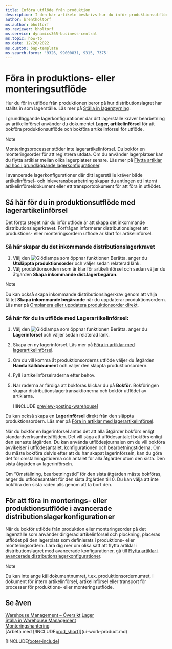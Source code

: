 ```yaml
---
title: Införa utflöde från produktion
description: I den här artikeln beskrivs hur du inför produktionsutflödet.
author: brentholtorf
ms.author: bholtorf
ms.reviewer: bholtorf
ms.service: dynamics365-business-central
ms.topic: how-to
ms.date: 12/20/2022
ms.custom: bap-template
ms.search.forms: '9326, 99000831, 9315, 7375'
---
```

# <a name="put-away-production-or-assembly-output"></a>Föra in produktions- eller monteringsutflöde

Hur du för in utflöde från produktionen beror på hur distributionslagret har ställts in som lagerställe. Läs mer på [Ställa in lagerstyrning](warehouse-setup-warehouse.md).  

I grundläggande lagerkonfigurationer där ditt lagerställe kräver bearbetning av artikelinförsel använder du dokumentet **Lager, artikelinförsel** för att bokföra produktionsutflöde och bokföra artikelinförsel för utflöde.  

> [!NOTE]  
> Monteringsprocesser stöder inte lagerartikelinförsel. Du bokför en monteringsorder för att registrera utdata. Om du använder lagerplatser kan du flytta artiklar mellan olika lagerplatser senare. Läs mer på [Flytta artiklar ad hoc i grundläggande lagerkonfigurationer](warehouse-how-to-move-items-ad-hoc-in-basic-warehousing.md).  

I avancerade lagerkonfigurationer där ditt lagerställe kräver både artikelinförsel- och inleveransbearbetning skapar du antingen ett internt artikelinförseldokument eller ett transportdokument för att föra in utflödet.  

## <a name="to-put-away-production-output-with-an-inventory-put-away"></a>Så här för du in produktionsutflöde med lagerartikelinförsel

Det första steget när du inför utflöde är att skapa det inkommande distributionslagerkravet. Förfrågan informerar distributionslagret att produktions- eller monteringsordern utflöde är klart för artikelinförsel.

### <a name="to-create-the-inbound-warehouse-request"></a>Så här skapar du det inkommande distributionslagerkravet

1. Välj den ![Glödlampa som öppnar funktionen Berätta.](media/ui-search/search_small.png "Berätta för mig vad du vill göra") anger du **Utsläppta produktionsorder** och väljer sedan relaterad länk.  
2. Välj produktionsordern som är klar för artikelinförsel och sedan väljer du åtgärden **Skapa inkommande dist.lagerbegäran**.  

> [!NOTE]  
> Du kan också skapa inkommande distributionslagerkrav genom att välja fältet **Skapa inkommande begärande** när du uppdaterar produktionsordern. Läs mer på [Omplanera eller uppdatera produktionsorder direkt](production-how-to-replan-refresh-production-orders.md).  

### <a name="to-put-output-away-with-an-inventory-put-away"></a>Så här för du in utflöde med Lagerartikelinförsel:

1. Välj den ![Glödlampa som öppnar funktionen Berätta.](media/ui-search/search_small.png "Berätta för mig vad du vill göra") anger du **Lagerinförsel** och väljer sedan relaterad länk.  
2. Skapa en ny lagerinförsel. Läs mer på [Föra in artiklar med lagerartikelinförsel](warehouse-how-to-put-items-away-with-inventory-put-aways.md).
3. Om du vill komma åt produktionsorderns utflöde väljer du åtgärden **Hämta källdokument** och väljer den släppta produktionsordern.  
4. Fyll i artikelinförselraderna efter behov.
5. När raderna är färdiga att bokföras klickar du på **Bokför**. Bokföringen skapar distributionslagertransaktionerna och bokför utflödet av artiklarna.  

    [!INCLUDE [preview-posting-warehouse](includes/preview-posting-warehouse.md)]

Du kan också skapa en **Lagerinförsel** direkt från den släppta produktionsordern. Läs mer på [Föra in artiklar med lagerartikelinförsel](warehouse-how-to-put-items-away-with-inventory-put-aways.md).  

När du bokför en lagerinförsel antas det att alla åtgärder bokförs enligt standardverksamhetsföljden. Det vill säga att uflödesantalet bokförs enligt den senaste åtgärden. Du kan använda utflödesjournalen om du vill bokföra avvikelser i utflödesantalet, konfigurationen och bearbetningstiderna. Om du måste bokföra delvis efter att du har skapat lagerinförseln, kan du göra det för omställningstiderna och antalet för alla åtgärder utom den sista. Den sista åtgärden av lagerinförseln.  

Om “Omställning, bearbetningstid” för den sista åtgärden måste bokföras, anger du utflödesantalet för den sista åtgärden till 0. Du kan välja att inte bokföra den sista raden alls genom att ta bort den.

## <a name="to-put-assembly-and-production-output-away-in-advanced-warehouse-configurations"></a>För att föra in monterings- eller produktionsutflöde i avancerade distributionslagerkonfigurationer

När du bokför utflöde från produktion eller monteringsorder på det lagerställe som använder dirigerad artikelinförsel och plockning, placeras utflödet på den lagerplats som definierats i produktions- eller monteringsordern. Lära dig mer om olika sätt att flytta artiklar i distributionslagret med avancerade konfigurationer, gå till [Flytta artiklar i avancerade distributionslagerkonfigurationer](warehouse-how-to-move-items-in-advanced-warehousing.md#to-move-items-with-the-warehouse-movement-worksheet).

> [!NOTE]  
> Du kan inte ange källdokumentnumret, t.ex. produktionsordernumret, i dokument för intern artikelinförsel, artikelinförsel eller transport för processer för produktions- eller monteringsutflöde.  

## <a name="see-also"></a>Se även

[Warehouse Management – Översikt](design-details-warehouse-management.md)
[Lager](inventory-manage-inventory.md)  
[Ställa in Warehouse Management](warehouse-setup-warehouse.md)  
[Monteringshantering](assembly-assemble-items.md)  
[Arbeta med [!INCLUDE[prod_short](includes/prod_short.md)]](ui-work-product.md)

[!INCLUDE[footer-include](includes/footer-banner.md)]
